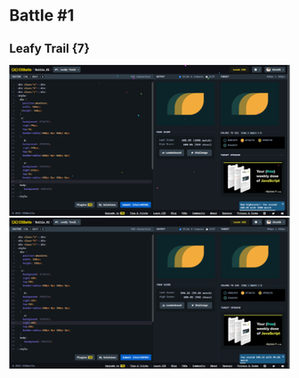 # Battle #1

## Leafy Trail {7}

![Alt text](images/Leafy%20Trail.PNG)
![Alt text](images/Leafy%20Trail2.PNG)
